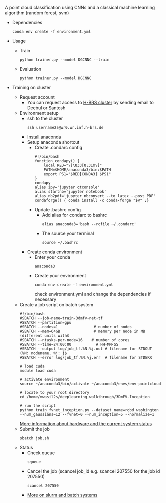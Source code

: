 A point cloud classification using CNNs and a classical machine learning algorithm (random forest, svm) 
* Dependencies
  ```
  conda env create -f environment.yml
  ```
* Usage
  * Train
    ```
    python trainer.py --model DGCNNC --train
    ```
  * Evaluation
    ```
    python trainer.py --model DGCNNC 
    ```
  
* Training on cluster
  * Request account
    * You can request access to [H-BRS cluster](https://wr0.wr.inf.h-brs.de/wr/index.html) by sending email to Deebul or Santosh
  * Environment setup
    * ssh to the cluster
      ```
      ssh username2s@wr0.wr.inf.h-brs.de
      ```
    * [Install anaconda](https://docs.anaconda.com/anaconda/install/linux/)
    * Setup anaconda shortcut
      * Create .condarc config
        ```
        #!/bin/bash
        function condapy() {
            local RED="\[\033[0;31m\]"
            PATH=$HOME/anaconda3/bin:$PATH
            export PS1="$RED[CONDA3] $PS1"
        }
        condapy
        alias ipy='jupyter qtconsole'
        alias startnb='jupyter notebook'
        alias nb2pdf='jupyter nbconvert --to latex --post PDF'
        condaforge() { conda install -c conda-forge "$@" ;}
        ```
      * Update .bashrc config
        * Add alias for condarc to bashrc
          ```
          alias anaconda3='bash --rcfile ~/.condarc'
          ```
        * The source your terminal
          ```
          source ~/.bashrc
          ```
    * Create conda environment
      * Enter your conda
        ```
        anaconda3
        ```
      * Create your environment
        ```
        conda env create -f environment.yml
        ```
        check environment.yml and change the dependencies if necessary
  * Create a job script on batch system
    ```
    #!/bin/bash
    #SBATCH --job-name=train-3dmfv-net-tf
    #SBATCH --partition=gpu
    #SBATCH --nodes=1                # number of nodes
    #SBATCH --mem=64GB               # memory per node in MB (different units with$
    #SBATCH --ntasks-per-node=16    # number of cores
    #SBATCH --time=24:00:00           # HH-MM-SS
    #SBATCH --output log/job_tf.%N.%j.out # filename for STDOUT (%N: nodename, %j: j$
    #SBATCH --error log/job_tf.%N.%j.err  # filename for STDERR

    # load cuda
    module load cuda

    # activate environment
    source ~/anaconda3/bin/activate ~/anaconda3/envs/env-pointcloud

    # locate to your root directory 
    cd /home/mwasil2s/deeplearning_walkthrough/3DmFV-Inception

    # run the script
    python train_fvnet_inception.py --dataset_name=rgbd_washington --num_gaussians=12 --fvnet=0 --num_inception=5 --normalize=1
    ```
    [More information about hardware and the current system status](https://wr0.wr.inf.h-brs.de/wr/index.html)
  * Submit the job
    ```
    sbatch job.sh
    ```
  * Status
    * Check queue
      ```
      squeue
      ```
    * Cancel the job (scancel job_id e.g. scancel 207550 for the job id 207550)
      ```
      scancel 207550
      ```
    * [More on slurm and batch systems](https://wr0.wr.inf.h-brs.de/wr/usage.html)
